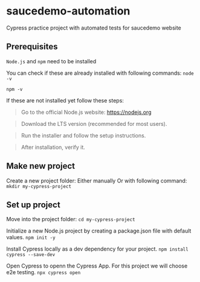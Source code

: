 # saucedemo-automation
Cypress practice project with automated tests for saucedemo website

## Prerequisites
``Node.js`` and ``npm`` need to be installed

You can check if these are already installed with following commands:
`node -v`

`npm -v`

If these are not installed yet follow these steps:

> Go to the official Node.js website: https://nodejs.org

> Download the LTS version (recommended for most users).

> Run the installer and follow the setup instructions.

> After installation, verify it.

## Make new project
Create a new project folder:
Either manually
Or with following command: 
`mkdir my-cypress-project`

## Set up project
Move into the project folder:
`cd my-cypress-project`

Initialize a new Node.js project by creating a package.json file with default values.
`npm init -y`

Install Cypress locally as a dev dependency for your project.
`npm install cypress --save-dev`

Open Cypress to openn the Cypress App. For this project we will choose e2e testing.
`npx cypress open`
